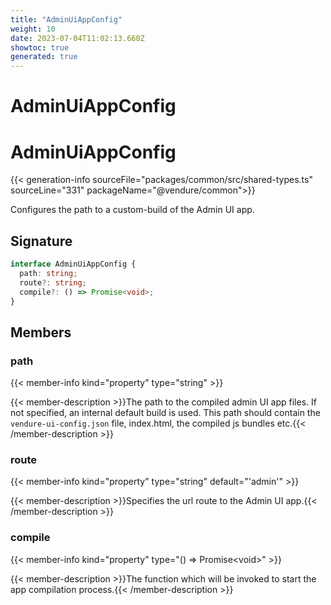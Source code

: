 ```yaml
---
title: "AdminUiAppConfig"
weight: 10
date: 2023-07-04T11:02:13.660Z
showtoc: true
generated: true
---
```

<!-- This file was generated from the Vendure source. Do not modify. Instead, re-run the "docs:build" script -->

# AdminUiAppConfig
<div class="symbol">


# AdminUiAppConfig

{{< generation-info sourceFile="packages/common/src/shared-types.ts" sourceLine="331" packageName="@vendure/common">}}

Configures the path to a custom-build of the Admin UI app.

## Signature

```TypeScript
interface AdminUiAppConfig {
  path: string;
  route?: string;
  compile?: () => Promise<void>;
}
```
## Members

### path

{{< member-info kind="property" type="string"  >}}

{{< member-description >}}The path to the compiled admin UI app files. If not specified, an internal
default build is used. This path should contain the `vendure-ui-config.json` file,
index.html, the compiled js bundles etc.{{< /member-description >}}

### route

{{< member-info kind="property" type="string" default="'admin'"  >}}

{{< member-description >}}Specifies the url route to the Admin UI app.{{< /member-description >}}

### compile

{{< member-info kind="property" type="() =&#62; Promise&#60;void&#62;"  >}}

{{< member-description >}}The function which will be invoked to start the app compilation process.{{< /member-description >}}


</div>
